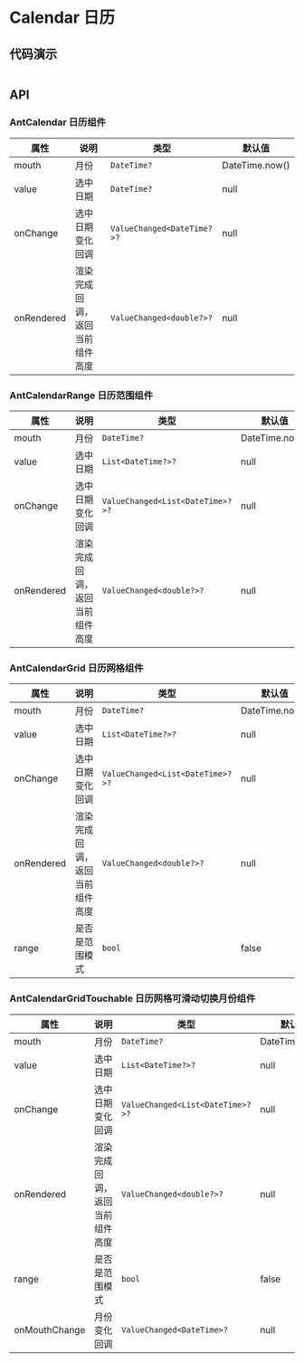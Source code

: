 # Calendar 日历

## 代码演示

```dart src=../example/lib/pages/calendar_page.dart preview=/calendar

```

## API

### AntCalendar 日历组件

| 属性         | 说明              | 类型                         | 默认值            |
|------------|-----------------|----------------------------|----------------|
| mouth      | 月份              | `DateTime? `               | DateTime.now() |
| value      | 选中日期            | `DateTime?`                | null           |
| onChange   | 选中日期变化回调        | `ValueChanged<DateTime?>?` | null           |
| onRendered | 渲染完成回调，返回当前组件高度 | `ValueChanged<double?>?`   | null           |

### AntCalendarRange 日历范围组件

| 属性         | 说明              | 类型                               | 默认值            |
|------------|-----------------|----------------------------------|----------------|
| mouth      | 月份              | `DateTime?`                      | DateTime.now() |
| value      | 选中日期            | `List<DateTime?>?`               | null           |
| onChange   | 选中日期变化回调        | `ValueChanged<List<DateTime>?>?` | null           |
| onRendered | 渲染完成回调，返回当前组件高度 | `ValueChanged<double?>?`         | null           |

### AntCalendarGrid 日历网格组件

| 属性         | 说明              | 类型                               | 默认值            |
|------------|-----------------|----------------------------------|----------------|
| mouth      | 月份              | `DateTime?`                      | DateTime.now() |
| value      | 选中日期            | `List<DateTime?>?`               | null           |
| onChange   | 选中日期变化回调        | `ValueChanged<List<DateTime>?>?` | null           |
| onRendered | 渲染完成回调，返回当前组件高度 | `ValueChanged<double?>?`         | null           |
| range      | 是否是范围模式         | `bool`                           | false          |

### AntCalendarGridTouchable 日历网格可滑动切换月份组件

| 属性            | 说明              | 类型                               | 默认值            |
|---------------|-----------------|----------------------------------|----------------|
| mouth         | 月份              | `DateTime?`                      | DateTime.now() |
| value         | 选中日期            | `List<DateTime?>?`               | null           |
| onChange      | 选中日期变化回调        | `ValueChanged<List<DateTime>?>?` | null           |
| onRendered    | 渲染完成回调，返回当前组件高度 | `ValueChanged<double?>?`         | null           |
| range         | 是否是范围模式         | `bool`                           | false          |
| onMouthChange | 月份变化回调          | `ValueChanged<DateTime>?`        | null           |